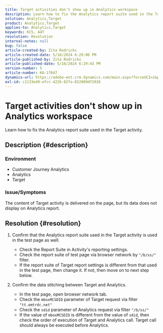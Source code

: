 ```yaml
---
title: Target activities don't show up in Analytics workspace
description: Learn how to fix the Analytics report suite used in the Target activity.
solution: Analytics,Target
product: Analytics,Target
applies-to: Analytics,Target
keywords: KCS, A4T
resolution: Resolution
internal-notes: null
bug: false
article-created-by: Zita Rodricks
article-created-date: 5/16/2024 6:29:06 PM
article-published-by: Zita Rodricks
article-published-date: 5/16/2024 6:29:43 PM
version-number: 5
article-number: KA-17647
dynamics-url: https://adobe-ent.crm.dynamics.com/main.aspx?forceUCI=1&pagetype=entityrecord&etn=knowledgearticle&id=8fcb372a-b213-ef11-9f89-6045bd0298d4
exl-id: c1133e49-efcc-422b-82fa-852909df2926
---
```

# Target activities don't show up in Analytics workspace


Learn how to fix the Analytics report suite used in the Target activity.

## Description {#description}


### <b>Environment</b>

- Customer Journey Analytics
- Analytics
- Target




### <b>Issue/Symptoms</b>

The content of Target activity is delivered on the page, but its data does not display on Analytics report.


## Resolution {#resolution}


1. Confirm that the Analytics report suite used in the Target activity is used in the test page as well.

    - Check the Report Suite in Activity's reporting settings.
    - Check the report suite of test page via browser network by `"/b/ss/"` filter.
    - If the report suite of Target report settings is different from that used in the test page, then change it. If not, then move on to next step below.
2. Confirm the data stitching between Target and Analytics.

    - In the test page, open browser network tab.
    - Check the `mboxMCSDID` parameter of Target request via filter `"tt.omtrdc.net"`
    - Check the `sdid` parameter of Analytics request via filter `"/b/ss/"`
    - If the value of `mboxMCSDID` is different from the value of `sdid`, then check the order of execution of Target and Analytics call. Target call should always be executed before Analytics.

